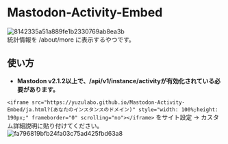 # Mastodon-Activity-Embed
![8142335a51a889fe1b2330769ab8ea3b](https://user-images.githubusercontent.com/14953122/35280312-241f63a4-0093-11e8-8ac5-552b542930e2.png)  
統計情報を /about/more に表示するやつです。

## 使い方
- **Mastodon v2.1.2以上で、/api/v1/instance/activityが有効化されている必要があります。**

`<iframe src="https://yuzulabo.github.io/Mastodon-Activity-Embed/ja.html?(あなたのインスタンスのドメイン)" style="width: 100%;height: 190px;" frameborder="0" scrolling="no"></iframe>` をサイト設定 → カスタム詳細説明に貼り付けてください。   
![fa796819bfb24fa03c75ad425fbd63a8](https://user-images.githubusercontent.com/14953122/35280408-7a87e4a0-0093-11e8-82df-113d716ba7b9.png)
